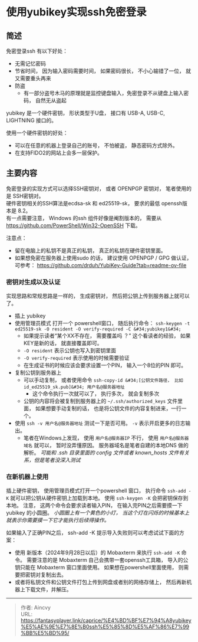 # 使用yubikey实现ssh免密登录


## 简述

免密登录ssh 有以下好处：
- 无需记忆密码
- 节省时间， 因为输入密码需要时间， 如果密码很长， 不小心输错了一位， 就又需要重头再来
- 防盗
  - 有一部分盗号木马的原理就是监控键盘输入，免密登录不从键盘上输入密码， 自然无从盗起

yubikey 是一个硬件密钥，  形状类型于U盘， 接口有 USB-A, USB-C, LIGHTNING 接口的。

使用一个硬件密钥的好处：
- 可以在任意的机器上登录自己的账号， 不怕被盗，  静态密码方式除外。
- 在支持FIDO2的网站上会多一层保护。 

## 主要内容

免密登录的实现方式可以选择SSH密钥对， 或者 OPENPGP 密钥对， 笔者使用的是 SSH密钥对。  
硬件密钥相关的SSH算法是ecdsa-sk 和 ed25519-sk， 要求的最低 openssh版本是 8.2。   
有一点需要注意， Windows 的ssh 组件好像是阉割版本的， 需要从 https://github.com/PowerShell/Win32-OpenSSH 下载。 

注意点： 
- 留在电脑上的私钥不是真正的私钥， 真正的私钥在硬件密钥里面。 
- 如果想免密在服务器上使用sudo 的话， 建议使用  OPENPGP / GPG 做认证， 可参考： https://github.com/drduh/YubiKey-Guide?tab=readme-ov-file

### 密钥对生成以及认证

实现思路和常规思路是一样的， 生成密钥对， 然后把公钥上传到服务器上就可以了。

- 插上 yubikey
- 使用管理员模式 打开一个 powershell窗口， 随后执行命令：  `ssh-keygen -t ed25519-sk -O resident -O verify-required -C &#34;yubikey1&#34;`
  - 如果提示读者“某个XX不存在， 需要覆盖吗 ？”  这个看读者的经验， 如果KEY是新的话， 就直接覆盖即可。 
  - `-O resident` 表示公钥也写入到密钥里面
  - `-O verify-required`  表示使用的时候需要验证 
  - 在生成证书的时候应该会要求设置一个PIN， 输入一个8位的PIN 即可。 
- 复制公钥到服务器上
  - 可以手动复制， 或者使用命令 `ssh-copy-id &#34;[公钥文件路径， 比如id_ed25519_sk.pub]&#34; 用户名@服务器地址`
    - 这个命令执行一次就可以了， 执行多次， 就会复制多次
  - 公钥的内容将会被复制到服务器上的 `~/.ssh/authorized_keys` 文件里面， 如果想要手动复制的话， 也是将公钥文件的内容复制进来，一行一个。 
- 使用 `ssh -v 用户名@服务器地址`  测试一下是否可用。   `-v` 表示开启更多的日志输出。 
  - 笔者在Windows上发现， 使用 `用户名@服务器IP`  不行， 使用 `用户名@服务器域名` 就可以， 暂时没弄懂原因。  服务器域名是笔者自建的本地DNS 做的解析。  *可能和 .ssh 目录里面的 config 文件或者 known_hosts 文件有关系，但是笔者没深入测试*

### 在新机器上使用

插上硬件密钥， 使用管理员模式打开一个powershell 窗口， 执行命令 `ssh-add -K`  就可以把公钥从硬件密钥上加载到本地。  使用 `ssh-keygen -K` 会把密钥保存到本地。   注意， 这两个命令会要求读者输入PIN， 在输入完PIN之后需要摸一下 yubikey 的小圆圈。 *小圆圈上有一个黄色的小灯， 当这个灯在闪烁的时候基本上就表示你需要摸一下它才能执行后续得操作。* 

如果输入了正确PIN之后， ssh-add -K 提示导入失败则可以考虑试试下面的方案： 
- 使用 新版本（2024年9月28日以后）的 Mobaxterm 来执行 `ssh-add -K` 命令。 需要注意的是 Mobaxterm 自己会携带一套openssh工具箱，  导入的公钥只能在 Mobaxterm 窗口里面使用。  如果想在powershell里面使用， 则需要把密钥对复制出去。
- 或者将私钥文件和公钥文件打包上传到网盘或者别的网络存储上， 然后再新机器上下载文件，并解压。  



---

> 作者: Aincvy  
> URL: https://fantasyplayer.link/caprice/%E4%BD%BF%E7%94%A8yubikey%E5%AE%9E%E7%8E%B0ssh%E5%85%8D%E5%AF%86%E7%99%BB%E5%BD%95/  

